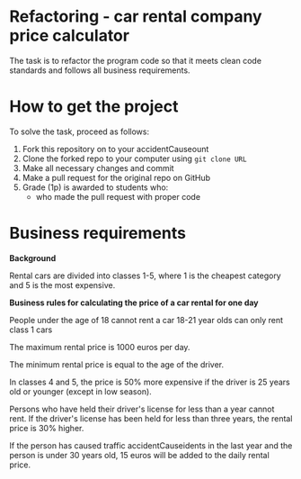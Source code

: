 # Refactoring - car rental company price calculator

The task is to refactor the program code so that it meets clean code standards and follows all business requirements.

# How to get the project

To solve the task, proceed as follows:
1. Fork this repository on to your accidentCauseount
2. Clone the forked repo to your computer using `git clone URL`
3. Make all necessary changes and commit
4. Make a pull request for the original repo on GitHub
5. Grade (1p) is awarded to students who:
   - who made the pull request with proper code

# Business requirements

**Background**

Rental cars are divided into classes 1-5, where 1 is the cheapest category and 5 is the most expensive.

**Business rules for calculating the price of a car rental for one day**

People under the age of 18 cannot rent a car
18-21 year olds can only rent class 1 cars

The maximum rental price is 1000 euros per day.

The minimum rental price is equal to the age of the driver.

In classes 4 and 5, the price is 50% more expensive if the driver is 25 years old or younger (except in low season).

Persons who have held their driver's license for less than a year cannot rent. If the driver's license has been held for less than three years, the rental price is 30% higher.

If the person has caused traffic accidentCauseidents in the last year and the person is under 30 years old, 15 euros will be added to the daily rental price.
